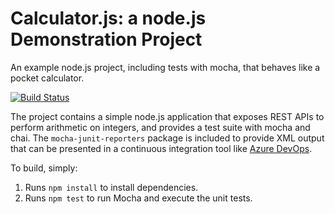 Calculator.js: a node.js Demonstration Project
==============================================
An example node.js project, including tests with mocha, that behaves like
a pocket calculator.

[![Build Status](https://dev.azure.com/knguyen116/Lab5b-IntegrateGit-withAzurePipeline/_apis/build/status/knguyencs.calculator?branchName=master)](https://dev.azure.com/knguyen116/Lab5b-IntegrateGit-withAzurePipeline/_build/latest?definitionId=11&branchName=master)

The project contains a simple node.js application that exposes REST APIs
to perform arithmetic on integers, and provides a test suite with mocha
and chai.  The `mocha-junit-reporters` package is included to provide XML
output that can be presented in a continuous integration tool like
[Azure DevOps](https://azure.com/devops).

To build, simply:

1. Runs `npm install` to install dependencies.
2. Runs `npm test` to run Mocha and execute the unit tests.

